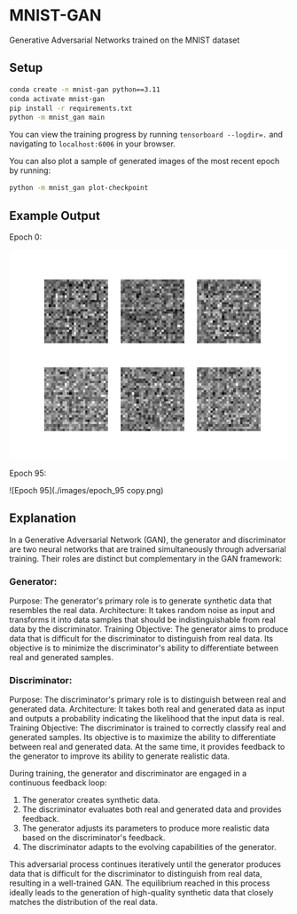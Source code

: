 # MNIST-GAN
 Generative Adversarial Networks trained on the MNIST dataset


## Setup

```bash
conda create -n mnist-gan python==3.11
conda activate mnist-gan
pip install -r requirements.txt
python -m mnist_gan main
```

You can view the training progress by running `tensorboard --logdir=.` and navigating to `localhost:6006` in your browser.

You can also plot a sample of generated images of the most recent epoch by running:

```bash
python -m mnist_gan plot-checkpoint
```

## Example Output

Epoch 0:

![Epoch 0](./images/epoch_0.png)

Epoch 95:

![Epoch 95](./images/epoch_95 copy.png)

## Explanation

In a Generative Adversarial Network (GAN), the generator and discriminator are two neural networks that are trained simultaneously through adversarial training. Their roles are distinct but complementary in the GAN framework:

### Generator:

Purpose: The generator's primary role is to generate synthetic data that resembles the real data.
Architecture: It takes random noise as input and transforms it into data samples that should be indistinguishable from real data by the discriminator.
Training Objective: The generator aims to produce data that is difficult for the discriminator to distinguish from real data. Its objective is to minimize the discriminator's ability to differentiate between real and generated samples.


### Discriminator:

Purpose: The discriminator's primary role is to distinguish between real and generated data.
Architecture: It takes both real and generated data as input and outputs a probability indicating the likelihood that the input data is real.
Training Objective: The discriminator is trained to correctly classify real and generated samples. Its objective is to maximize the ability to differentiate between real and generated data. At the same time, it provides feedback to the generator to improve its ability to generate realistic data.


During training, the generator and discriminator are engaged in a continuous feedback loop:

1. The generator creates synthetic data.
2. The discriminator evaluates both real and generated data and provides feedback.
3. The generator adjusts its parameters to produce more realistic data based on the discriminator's feedback.
4. The discriminator adapts to the evolving capabilities of the generator.

This adversarial process continues iteratively until the generator produces data that is difficult for the discriminator to distinguish from real data, resulting in a well-trained GAN. The equilibrium reached in this process ideally leads to the generation of high-quality synthetic data that closely matches the distribution of the real data.
